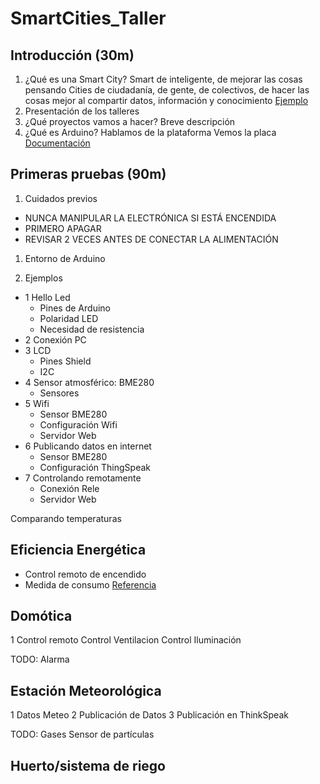 # SmartCities_Taller



## Introducción (30m)
1. ¿Qué es una Smart City?
Smart de inteligente, de mejorar  las cosas pensando
Cities de ciudadanía, de gente, de colectivos, de hacer las cosas mejor al compartir datos, información y conocimiento
[Ejemplo](https://programarfacil.com/podcast/medir-consumo-electrico-arduino)
1. Presentación de los talleres
1. ¿Qué proyectos vamos a hacer?
Breve descripción
1. ¿Qué es Arduino?
Hablamos de la plataforma
Vemos la placa [Documentación](http://www.arduino.org/learning/getting-started/getting-started-with-arduino-uno-wifi  )



## Primeras pruebas (90m)
1. Cuidados previos
  * NUNCA MANIPULAR LA ELECTRÓNICA SI ESTÁ ENCENDIDA
  * PRIMERO APAGAR
  * REVISAR 2 VECES ANTES DE CONECTAR LA ALIMENTACIÓN
1. Entorno de Arduino

1. Ejemplos
  * 1 Hello Led
    * Pines de Arduino
    * Polaridad LED
    * Necesidad de resistencia
  * 2 Conexión PC
  * 3 LCD
    * Pines Shield
    * I2C
  * 4 Sensor atmosférico: BME280
    * Sensores
  * 5 Wifi
    * Sensor BME280
    * Configuración Wifi
    * Servidor Web
  * 6 Publicando datos en internet
    * Sensor BME280
    * Configuración ThingSpeak
  * 7 Controlando remotamente
    * Conexión Rele
    * Servidor Web

Comparando temperaturas

## Eficiencia Energética
* Control remoto de encendido
* Medida de consumo [Referencia](https://www.luisllamas.es/arduino-intensidad-consumo-electrico-acs712/)

## Domótica
1 Control remoto
Control Ventilacion
Control Iluminación

TODO:
Alarma

## Estación Meteorológica
1 Datos Meteo
2 Publicación de Datos
3 Publicación en ThinkSpeak

TODO:
Gases
Sensor de partículas

## Huerto/sistema de riego
